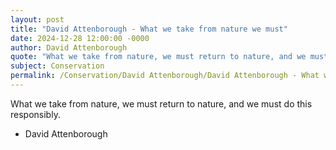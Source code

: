 ```yaml
---
layout: post
title: "David Attenborough - What we take from nature we must"
date: 2024-12-28 12:00:00 -0000
author: David Attenborough
quote: "What we take from nature, we must return to nature, and we must do this responsibly."
subject: Conservation
permalink: /Conservation/David Attenborough/David Attenborough - What we take from nature we must
---
```


What we take from nature, we must return to nature, and we must do this responsibly.

- David Attenborough

